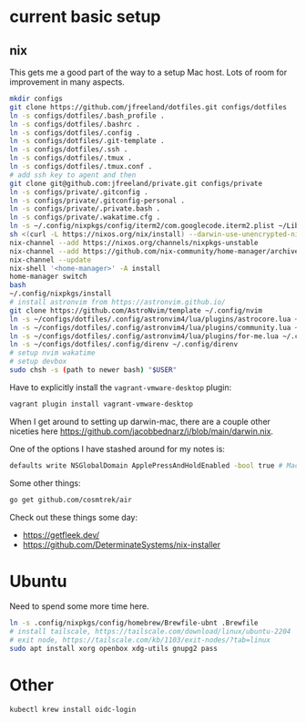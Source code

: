 # current basic setup

## nix

This gets me a good part of the way to a setup Mac host. Lots of room for
improvement in many aspects.

```bash
mkdir configs
git clone https://github.com/jfreeland/dotfiles.git configs/dotfiles
ln -s configs/dotfiles/.bash_profile .
ln -s configs/dotfiles/.bashrc .
ln -s configs/dotfiles/.config .
ln -s configs/dotfiles/.git-template .
ln -s configs/dotfiles/.ssh .
ln -s configs/dotfiles/.tmux .
ln -s configs/dotfiles/.tmux.conf .
# add ssh key to agent and then
git clone git@github.com:jfreeland/private.git configs/private
ln -s configs/private/.gitconfig .
ln -s configs/private/.gitconfig-personal .
ln -s configs/private/.private.bash .
ln -s configs/private/.wakatime.cfg .
ln -s ~/.config/nixpkgs/config/iterm2/com.googlecode.iterm2.plist ~/Library/Preferences/com.googlecode.iterm2.plist
sh <(curl -L https://nixos.org/nix/install) --darwin-use-unencrypted-nix-store-volume --daemon
nix-channel --add https://nixos.org/channels/nixpkgs-unstable
nix-channel --add https://github.com/nix-community/home-manager/archive/master.tar.gz home-manager
nix-channel --update
nix-shell '<home-manager>' -A install
home-manager switch
bash
~/.config/nixpkgs/install
# install astronvim from https://astronvim.github.io/
git clone https://github.com/AstroNvim/template ~/.config/nvim
ln -s ~/configs/dotfiles/.config/astronvim4/lua/plugins/astrocore.lua ~/.config/nvim/lua/plugins/
ln -s ~/configs/dotfiles/.config/astronvim4/lua/plugins/community.lua ~/.config/nvim/lua/plugins/
ln -s ~/configs/dotfiles/.config/astronvim4/lua/plugins/for-me.lua ~/.config/nvim/lua/plugins/
ln -s ~/configs/dotfiles/.config/direnv ~/.config/direnv
# setup nvim wakatime
# setup devbox
sudo chsh -s (path to newer bash) "$USER"
```

Have to explicitly install the `vagrant-vmware-desktop` plugin:

```bash
vagrant plugin install vagrant-vmware-desktop
```

When I get around to setting up darwin-mac, there are a couple other niceties
here https://github.com/jacobbednarz/j/blob/main/darwin.nix.

One of the options I have stashed around for my notes is:

```bash
defaults write NSGlobalDomain ApplePressAndHoldEnabled -bool true # Mac press and hold for accents
```

Some other things:

```bash
go get github.com/cosmtrek/air
```

Check out these things some day:

- https://getfleek.dev/
- https://github.com/DeterminateSystems/nix-installer

# Ubuntu

Need to spend some more time here.

```bash
ln -s .config/nixpkgs/config/homebrew/Brewfile-ubnt .Brewfile
# install tailscale, https://tailscale.com/download/linux/ubuntu-2204
# exit node, https://tailscale.com/kb/1103/exit-nodes/?tab=linux
sudo apt install xorg openbox xdg-utils gnupg2 pass
```

# Other

```bash
kubectl krew install oidc-login
```
